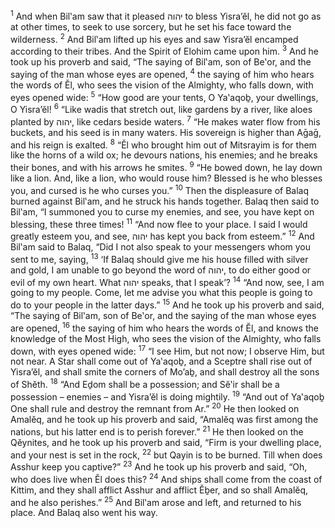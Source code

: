 <sup>1</sup> And when Bil‛am saw that it pleased יהוה to bless Yisra’ĕl, he did not go as at other times, to seek to use sorcery, but he set his face toward the wilderness.
<sup>2</sup> And Bil‛am lifted up his eyes and saw Yisra’ĕl encamped according to their tribes. And the Spirit of Elohim came upon him.
<sup>3</sup> And he took up his proverb and said, “The saying of Bil‛am, son of Be‛or, and the saying of the man whose eyes are opened,
<sup>4</sup> the saying of him who hears the words of Ĕl, who sees the vision of the Almighty, who falls down, with eyes opened wide:
<sup>5</sup> “How good are your tents, O Ya‛aqoḇ, your dwellings, O Yisra’ĕl!
<sup>6</sup> “Like wadis that stretch out, like gardens by a river, like aloes planted by יהוה, like cedars beside waters.
<sup>7</sup> “He makes water flow from his buckets, and his seed is in many waters. His sovereign is higher than Aḡaḡ, and his reign is exalted.
<sup>8</sup> “Ĕl who brought him out of Mitsrayim is for them like the horns of a wild ox; he devours nations, his enemies; and he breaks their bones, and with his arrows he smites.
<sup>9</sup> “He bowed down, he lay down like a lion. And, like a lion, who would rouse him? Blessed is he who blesses you, and cursed is he who curses you.”
<sup>10</sup> Then the displeasure of Balaq burned against Bil‛am, and he struck his hands together. Balaq then said to Bil‛am, “I summoned you to curse my enemies, and see, you have kept on blessing, these three times!
<sup>11</sup> “And now flee to your place. I said I would greatly esteem you, and see, יהוה has kept you back from esteem.”
<sup>12</sup> And Bil‛am said to Balaq, “Did I not also speak to your messengers whom you sent to me, saying,
<sup>13</sup> ‘If Balaq should give me his house filled with silver and gold, I am unable to go beyond the word of יהוה, to do either good or evil of my own heart. What יהוה speaks, that I speak’?
<sup>14</sup> “And now, see, I am going to my people. Come, let me advise you what this people is going to do to your people in the latter days.”
<sup>15</sup> And he took up his proverb and said, “The saying of Bil‛am, son of Be‛or, and the saying of the man whose eyes are opened,
<sup>16</sup> the saying of him who hears the words of Ĕl, and knows the knowledge of the Most High, who sees the vision of the Almighty, who falls down, with eyes opened wide:
<sup>17</sup> “I see Him, but not now; I observe Him, but not near. A Star shall come out of Ya‛aqoḇ, and a Sceptre shall rise out of Yisra’ĕl, and shall smite the corners of Mo’aḇ, and shall destroy all the sons of Shĕth.
<sup>18</sup> “And Eḏom shall be a possession; and Sĕ‛ir shall be a possession – enemies – and Yisra’ĕl is doing mightily.
<sup>19</sup> “And out of Ya‛aqoḇ One shall rule and destroy the remnant from Ar.”
<sup>20</sup> He then looked on Amalĕq, and he took up his proverb and said, “Amalĕq was first among the nations, but his latter end is to perish forever.”
<sup>21</sup> He then looked on the Qĕynites, and he took up his proverb and said, “Firm is your dwelling place, and your nest is set in the rock,
<sup>22</sup> but Qayin is to be burned. Till when does Asshur keep you captive?”
<sup>23</sup> And he took up his proverb and said, “Oh, who does live when Ĕl does this?
<sup>24</sup> And ships shall come from the coast of Kittim, and they shall afflict Asshur and afflict Ĕḇer, and so shall Amalĕq, and he also perishes.”
<sup>25</sup> And Bil‛am arose and left, and returned to his place. And Balaq also went his way.
